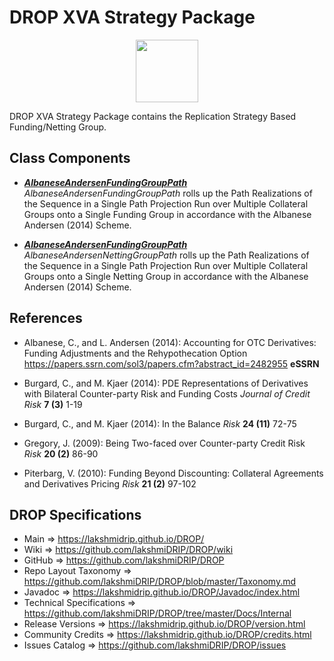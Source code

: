 # DROP XVA Strategy Package

<p align="center"><img src="https://github.com/lakshmiDRIP/DROP/blob/master/DRIP_Logo.gif?raw=true" width="100"></p>

DROP XVA Strategy Package contains the Replication Strategy Based Funding/Netting Group.


## Class Components

 * [***AlbaneseAndersenFundingGroupPath***](https://github.com/lakshmiDRIP/DROP/tree/master/src/main/java/org/drip/xva/strategy/AlbaneseAndersenFundingGroupPath.java)
 <i>AlbaneseAndersenFundingGroupPath</i> rolls up the Path Realizations of the Sequence in a Single Path
 Projection Run over Multiple Collateral Groups onto a Single Funding Group in accordance with the Albanese
 Andersen (2014) Scheme.

 * [***AlbaneseAndersenFundingGroupPath***](https://github.com/lakshmiDRIP/DROP/tree/master/src/main/java/org/drip/xva/strategy/AlbaneseAndersenFundingGroupPath.java)
 <i>AlbaneseAndersenNettingGroupPath</i> rolls up the Path Realizations of the Sequence in a Single Path
 Projection Run over Multiple Collateral Groups onto a Single Netting Group in accordance with the Albanese
 Andersen (2014) Scheme.


## References

 * Albanese, C., and L. Andersen (2014): Accounting for OTC Derivatives: Funding Adjustments and the
 	Rehypothecation Option https://papers.ssrn.com/sol3/papers.cfm?abstract_id=2482955 <b>eSSRN</b>

 * Burgard, C., and M. Kjaer (2014): PDE Representations of Derivatives with Bilateral Counter-party Risk and
 	Funding Costs <i>Journal of Credit Risk</i> <b>7 (3)</b> 1-19

 * Burgard, C., and M. Kjaer (2014): In the Balance <i>Risk</i> <b>24 (11)</b> 72-75

 * Gregory, J. (2009): Being Two-faced over Counter-party Credit Risk <i>Risk</i> <b>20 (2)</b> 86-90

 * Piterbarg, V. (2010): Funding Beyond Discounting: Collateral Agreements and Derivatives Pricing
 	<i>Risk</i> <b>21 (2)</b> 97-102


## DROP Specifications

 * Main                     => https://lakshmidrip.github.io/DROP/
 * Wiki                     => https://github.com/lakshmiDRIP/DROP/wiki
 * GitHub                   => https://github.com/lakshmiDRIP/DROP
 * Repo Layout Taxonomy     => https://github.com/lakshmiDRIP/DROP/blob/master/Taxonomy.md
 * Javadoc                  => https://lakshmidrip.github.io/DROP/Javadoc/index.html
 * Technical Specifications => https://github.com/lakshmiDRIP/DROP/tree/master/Docs/Internal
 * Release Versions         => https://lakshmidrip.github.io/DROP/version.html
 * Community Credits        => https://lakshmidrip.github.io/DROP/credits.html
 * Issues Catalog           => https://github.com/lakshmiDRIP/DROP/issues
